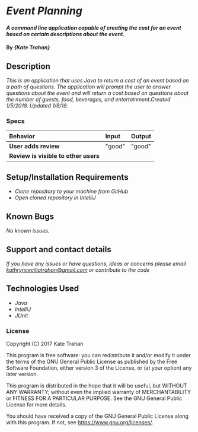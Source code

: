 # _Event Planning_

#### _A command line application capable of creating the cost for an event based on certain descriptions about the event._

#### By _**{Kate Trahan}**_

## Description

_This is an application that uses Java to return a cost of an event based on a path of questions. The application will prompt the user to answer questions about the event and will return a cost based on questions about the number of guests, food, beverages, and entertainment.Created 1/5/2018. Updated 1/8/18._


### Specs
| Behavior | Input | Output |
| :-------------     | :------------- | :-------------
| **User adds review**| "good" | "good" |
| **Review is visible to other users**| 


## Setup/Installation Requirements

* _Clone repository to your machine from GitHub_
* _Open cloned repository in IntelliJ_

## Known Bugs

_No known issues._

## Support and contact details

_If you have any issues or have questions, ideas or concerns please email kathrynceciliatrahan@gmail.com or contribute to the code_

## Technologies Used

* _Java_
* _IntelliJ_
* _JUnit_


### License
Copyright (C) 2017 Kate Trahan

This program is free software: you can redistribute it and/or modify it under the terms of the GNU General Public License as published by the Free Software Foundation, either version 3 of the License, or (at your option) any later version.

This program is distributed in the hope that it will be useful, but WITHOUT ANY WARRANTY; without even the implied warranty of MERCHANTABILITY or FITNESS FOR A PARTICULAR PURPOSE. See the GNU General Public License for more details.

You should have received a copy of the GNU General Public License along with this program. If not, see https://www.gnu.org/licenses/.

